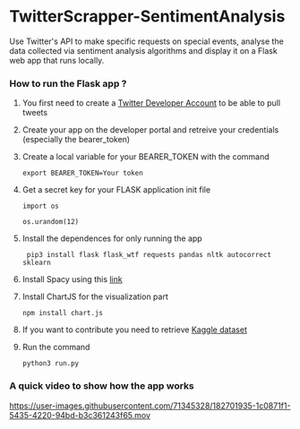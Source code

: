 # TwitterScrapper-SentimentAnalysis
Use Twitter's API to make specific requests on special events, analyse the data collected via sentiment analysis algorithms and display it on a Flask web app that runs locally.

### How to run the Flask app ?

1. You first need to create a [Twitter Developer Account](https://developer.twitter.com/en) to be able to pull tweets
2. Create your app on the developer portal and retreive your credentials (especially the bearer_token)
3. Create a local variable for your BEARER_TOKEN with the command

    ` export BEARER_TOKEN=Your token `

4. Get a secret key for your FLASK application init file

    ` import os `
    
    ` os.urandom(12) `
    
5. Install the dependences for only running the app

    ` pip3 install flask flask_wtf requests pandas nltk autocorrect sklearn`
    
6. Install Spacy using this [link](https://spacy.io/usage)

7. Install ChartJS for the visualization part

    ` npm install chart.js `

8. If you want to contribute you need to retrieve [Kaggle dataset](https://www.kaggle.com/datasets/kazanova/sentiment140) 

9. Run the command
    
    ` python3 run.py `

### A quick video to show how the app works



https://user-images.githubusercontent.com/71345328/182701935-1c0871f1-5435-4220-94bd-b3c361243f65.mov

